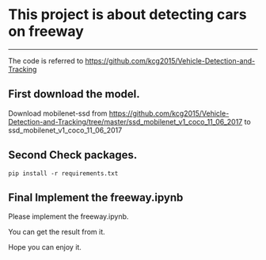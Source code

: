 # This project is about detecting cars on freeway
-------------------------------------------

The code is referred to https://github.com/kcg2015/Vehicle-Detection-and-Tracking

## First download the model.

Download mobilenet-ssd from https://github.com/kcg2015/Vehicle-Detection-and-Tracking/tree/master/ssd_mobilenet_v1_coco_11_06_2017 to ssd_mobilenet_v1_coco_11_06_2017

## Second Check packages.

```
pip install -r requirements.txt
```

## Final Implement the freeway.ipynb

Please implement the freeway.ipynb. 

You can get the result from it.

Hope you can enjoy it.
